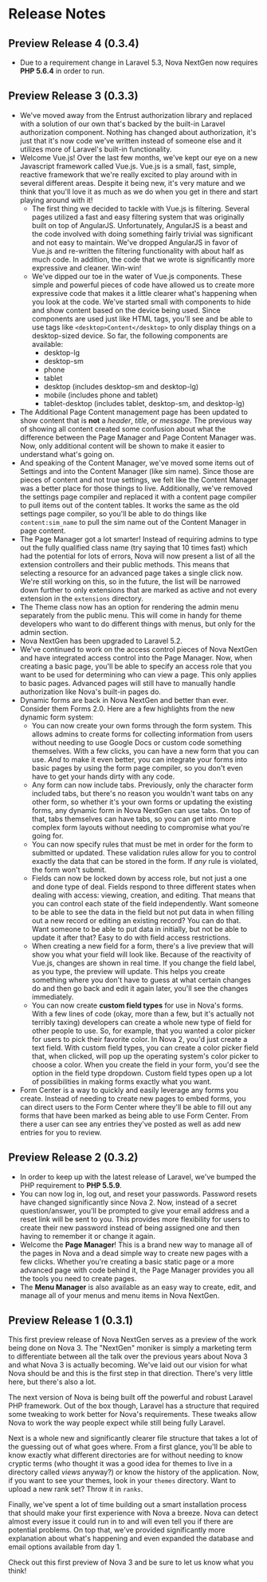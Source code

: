 # Release Notes

## Preview Release 4 (0.3.4)

- Due to a requirement change in Laravel 5.3, Nova NextGen now requires __PHP 5.6.4__ in order to run.

## Preview Release 3 (0.3.3)

- We've moved away from the Entrust authorization library and replaced with a solution of our own that's backed by the built-in Laravel authorization component. Nothing has changed about authorization, it's just that it's now code we've written instead of someone else and it utilizes more of Laravel's built-in functionality.
- Welcome Vue.js! Over the last few months, we've kept our eye on a new Javascript framework called Vue.js. Vue.js is a small, fast, simple, reactive framework that we're really excited to play around with in several different areas. Despite it being new, it's very mature and we think that you'll love it as much as we do when you get in there and start playing around with it!
	- The first thing we decided to tackle with Vue.js is filtering. Several pages utilized a fast and easy filtering system that was originally built on top of AngularJS. Unfortunately, AngularJS is a beast and the code involved with doing something fairly trivial was significant and not easy to maintain. We've dropped AngularJS in favor of Vue.js and re-written the filtering functionality with about half as much code. In addition, the code that we wrote is significantly more expressive and cleaner. Win-win!
	- We've dipped our toe in the water of Vue.js components. These simple and powerful pieces of code have allowed us to create more expressive code that makes it a little clearer what's happening when you look at the code. We've started small with components to hide and show content based on the device being used. Since components are used just like HTML tags, you'll see and be able to use tags like `<desktop>Content</desktop>` to only display things on a desktop-sized device. So far, the following components are available:
		- desktop-lg
		- desktop-sm
		- phone
		- tablet
		- desktop (includes desktop-sm and desktop-lg)
		- mobile (includes phone and tablet)
		- tablet-desktop (includes tablet, desktop-sm, and desktop-lg)
- The Additional Page Content management page has been updated to show content that is __not__ a _header_, _title_, or _message_. The previous way of showing all content created some confusion about what the difference between the Page Manager and Page Content Manager was. Now, only additional content will be shown to make it easier to understand what's going on.
- And speaking of the Content Manager, we've moved some items out of Settings and into the Content Manager (like sim name). Since those are pieces of content and not true settings, we felt like the Content Manager was a better place for those things to live. Additionally, we've removed the settings page compiler and replaced it with a content page compiler to pull items out of the content tables. It works the same as the old settings page compiler, so you'll be able to do things like `content:sim_name` to pull the sim name out of the Content Manager in page content.
- The Page Manager got a lot smarter! Instead of requiring admins to type out the fully qualified class name (try saying that 10 times fast) which had the potential for lots of errors, Nova will now present a list of all the extension controllers and their public methods. This means that selecting a resource for an advanced page takes a single click now. We're still working on this, so in the future, the list will be narrowed down further to only extensions that are marked as active and not every extension in the `extensions` directory.
- The Theme class now has an option for rendering the admin menu separately from the public menu. This will come in handy for theme developers who want to do different things with menus, but only for the admin section.
- Nova NextGen has been upgraded to Laravel 5.2.
- We've continued to work on the access control pieces of Nova NextGen and have integrated access control into the Page Manager. Now, when creating a basic page, you'll be able to specify an access role that you want to be used for determining who can view a page. This only applies to basic pages. Advanced pages will still have to manually handle authorization like Nova's built-in pages do.
- Dynamic forms are back in Nova NextGen and better than ever. Consider them Forms 2.0. Here are a few highlights from the new dynamic form system:
	- You can now create your own forms through the form system. This allows admins to create forms for collecting information from users without needing to use Google Docs or custom code something themselves. With a few clicks, you can have a new form that you can use. _And_ to make it even better, you can integrate your forms into basic pages by using the form page compiler, so you don't even have to get your hands dirty with any code.
	- Any form can now include tabs. Previously, only the character form included tabs, but there's no reason you wouldn't want tabs on any other form, so whether it's your own forms or updating the existing forms, any dynamic form in Nova NextGen can use tabs. On top of that, tabs themselves can have tabs, so you can get into more complex form layouts without needing to compromise what you're going for.
	- You can now specify rules that must be met in order for the form to submitted or updated. These validation rules allow for you to control exactly the data that can be stored in the form. If _any_ rule is violated, the form won't submit.
	- Fields can now be locked down by access role, but not just a one and done type of deal. Fields respond to three different states when dealing with access: viewing, creation, and editing. That means that you can control each state of the field independently. Want someone to be able to see the data in the field but not put data in when filling out a new record or editing an existing record? You can do that. Want someone to be able to put data in initially, but not be able to update it after that? Easy to do with field access restrictions.
	- When creating a new field for a form, there's a live preview that will show you what your field will look like. Because of the reactivity of Vue.js, changes are shown in real time. If you change the field label, as you type, the preview will update. This helps you create something where you don't have to guess at what certain changes do and then go back and edit it again later, you'll see the changes immediately.
	- You can now create __custom field types__ for use in Nova's forms. With a few lines of code (okay, more than a few, but it's actually not terribly taxing) developers can create a whole new type of field for other people to use. So, for example, that you wanted a color picker for users to pick their favorite color. In Nova 2, you'd just create a text field. With custom field types, you can create a color picker field that, when clicked, will pop up the operating system's color picker to choose a color. When you create the field in your form, you'd see the option in the field type dropdown. Custom field types open up a lot of possibilities in making forms exactly what you want.
- Form Center is a way to quickly and easily leverage any forms you create. Instead of needing to create new pages to embed forms, you can direct users to the Form Center where they'll be able to fill out any forms that have been marked as being able to use Form Center. From there a user can see any entries they've posted as well as add new entries for you to review.

## Preview Release 2 (0.3.2)

- In order to keep up with the latest release of Laravel, we've bumped the PHP requirement to __PHP 5.5.9__.
- You can now log in, log out, and reset your passwords. Password resets have changed significantly since Nova 2. Now, instead of a secret question/answer, you'll be prompted to give your email address and a reset link will be sent to you. This provides more flexibility for users to create their new password instead of being assigned one and then having to remember it or change it again.
- Welcome the __Page Manager__! This is a brand new way to manage all of the pages in Nova and a dead simple way to create new pages with a few clicks. Whether you're creating a basic static page or a more advanced page with code behind it, the Page Manager provides you all the tools you need to create pages.
- The __Menu Manager__ is also available as an easy way to create, edit, and manage all of your menus and menu items in Nova NextGen.

## Preview Release 1 (0.3.1)

This first preview release of Nova NextGen serves as a preview of the work being done on Nova 3. The "NextGen" moniker is simply a marketing term to differentiate between all the talk over the previous years about Nova 3 and what Nova 3 is actually becoming. We've laid out our vision for what Nova should be and this is the first step in that direction. There's very little here, but there's also a lot.

The next version of Nova is being built off the powerful and robust Laravel PHP framework. Out of the box though, Laravel has a structure that required some tweaking to work better for Nova's requirements. These tweaks allow Nova to work the way people expect while still being fully Laravel.

Next is a whole new and significantly clearer file structure that takes a lot of the guessing out of what goes where. From a first glance, you'll be able to know exactly what different directories are for without needing to know cryptic terms (who thought it was a good idea for themes to live in a directory called _views_ anyway?) or know the history of the application. Now, if you want to see your themes, look in your `themes` directory. Want to upload a new rank set? Throw it in `ranks`.

Finally, we've spent a lot of time building out a smart installation process that should make your first experience with Nova a breeze. Nova can detect almost every issue it could run in to and will even tell you if there are potential problems. On top that, we've provided significantly more explanation about what's happening and even expanded the database and email options available from day 1.

Check out this first preview of Nova 3 and be sure to let us know what you think!
